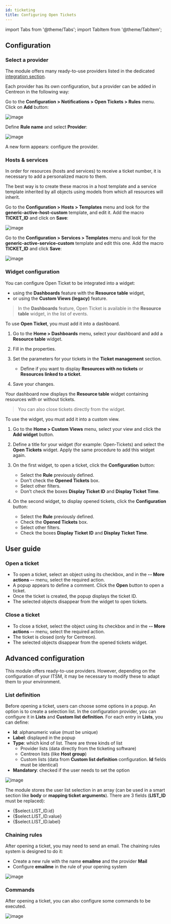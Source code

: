 ```yaml
---
id: ticketing
title: Configuring Open Tickets
---
```

import Tabs from '@theme/Tabs';
import TabItem from '@theme/TabItem';

## Configuration

### Select a provider

The module offers many ready-to-use providers listed in the dedicated [integration
section](../integrations/itsm/itsm-overview.md).

Each provider has its own configuration, but a provider
can be added in Centreon in the following way:

Go to the **Configuration > Notifications > Open Tickets > Rules** menu.
Click on **Add** button:

![image](../assets/alerts/open_tickets_add_provider_01.png)

Define **Rule name** and select **Provider**:

![image](../assets/alerts/open_tickets_add_provider_02.png)

A new form appears: configure the provider.

### Hosts & services

In order for resources (hosts and services) to receive a ticket number,
it is necessary to add a personalized macro to them.

The best way is to create these macros in a host template and a service
template inherited by all objects using models from which all resources
will inherit.

Go to the **Configuration > Hosts > Templates** menu and look for the
**generic-active-host-custom** template, and edit it. Add the macro
**TICKET\_ID** and click on **Save**:

![image](../assets/alerts/open_tickets_macro.png)

Go to the **Configuration > Services > Templates** menu and look for the
**generic-active-service-custom** template and edit this one. Add the
macro **TICKET\_ID** and click **Save**:

![image](../assets/alerts/open_tickets_macro.png)

### Widget configuration

You can configure Open Ticket to be integrated into a widget:
- using the **Dashboards** feature with the **Resource table** widget,
- or using the **Custom Views (legacy)** feature.

<Tabs groupId="sync">
<TabItem value="Dashboards" label="Dashboards">

> In the **Dashboards** feature, Open Ticket is available in the **Resource table** widget, in the list of events.

To use **Open Ticket**, you must add it into a dashboard.

1. Go to the **Home > Dashboards** menu, select your dashboard and add a **Resource table** widget.

2. Fill in the properties.

3. Set the parameters for your tickets in the **Ticket management** section.
   - Define if you want to display **Resources with no tickets** or **Resources linked to a ticket**.

4. Save your changes.

Your dashboard now displays the **Resource table** widget containing resources with or without tickets.

> You can also close tickets directly from the widget.

</TabItem>
<TabItem value="Custom Views (legacy)" label="Custom Views (legacy)">

To use the widget, you must add it into a custom view. 

1. Go to the **Home > Custom Views** menu, select your view and click the **Add widget**
button.

2. Define a title for your widget (for example: Open-Tickets) and select
the **Open Tickets** widget. Apply the same procedure to add this
widget again.

3. On the first widget, to open a ticket, click the **Configuration** button:
   - Select the **Rule** previously defined.
   - Don’t check the **Opened Tickets** box.
   - Select other filters.
   - Don’t check the boxes **Display Ticket ID** and **Display Ticket Time**.

4. On the second widget, to display opened tickets, click the
**Configuration** button:
   - Select the **Rule** previously defined.
   - Check the **Opened Tickets** box.
   - Select other filters.
   - Check the boxes **Display Ticket ID** and **Display Ticket Time**.

</TabItem>
</Tabs>

## User guide

### Open a ticket

- To open a ticket, select an object using its checkbox, and in the **-- More
actions --** menu, select the required action.
- A popup appears to define a comment. Click the **Open** button to open a ticket.
- Once the ticket is created, the popup displays the ticket ID.
- The selected objects disappear from the widget to open tickets.

### Close a ticket

- To close a ticket, select the object using its checkbox and in the **-- More
actions --** menu, select the required action.
- The ticket is closed (only for Centreon).
- The selected objects disappear from the opened tickets widget.

## Advanced configuration

This module offers ready-to-use providers. However, depending on the
configuration of your ITSM, it may be necessary to modify these to adapt
them to your environment.

### List definition

Before opening a ticket, users can choose some options in a popup. An
option is to create a selection list. In the configuration provider, you can
configure it in **Lists** and **Custom list definition**. For each entry in
**Lists**, you can define:

-   **Id**: alphanumeric value (must be unique)
-   **Label**: displayed in the popup
-   **Type**: which kind of list. There are three kinds of list
    -   Provider lists (data directly from the ticketing software)
    -   Centreon lists (like **Host group**)
    -   Custom lists (data from **Custom list definition** configuration.
        **Id** fields must be identical)
-   **Mandatory**: checked if the user needs to set the option

![image](../assets/alerts/open_ticket_advanced_list_01.png)

The module stores the user list selection in an array (can be used in
a smart section like **body** or **mapping ticket arguments**). There are 3
fields (**LIST\_ID** must be replaced):

-   \{$select.LIST\_ID.id\}
-   \{$select.LIST\_ID.value\}
-   \{$select.LIST\_ID.label\}

### Chaining rules

After opening a ticket, you may need to send an email. The chaining
rules system is designed to do it:

-   Create a new rule with the name **emailme** and the provider **Mail**
-   Configure **emailme** in the rule of your opening system

![image](../assets/alerts/open_ticket_advanced_chain_01.png)

### Commands

After opening a ticket, you can also configure some commands to be executed.

![image](../assets/alerts/open_ticket_advanced_cmd_01.png)
